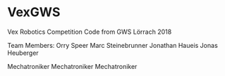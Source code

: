 # VexGWS
Vex Robotics Competition Code from GWS Lörrach 2018


Team Members:
Orry Speer
Marc Steinebrunner
Jonathan Haueis
Jonas Heuberger

Mechatroniker
Mechatroniker
Mechatroniker

